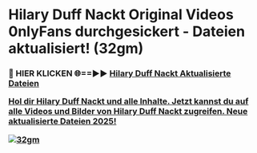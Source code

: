 # Hilary Duff Nackt Original Videos 0nlyFans durchgesickert - Dateien aktualisiert! (32gm)

<h3>🔴 HIER KLICKEN 🌐==►► <a href="https://tinyurl.com/h6vf6nb8" rel="nofollow">Hilary Duff Nackt Aktualisierte Dateien

Hol dir Hilary Duff Nackt und alle Inhalte. Jetzt kannst du auf alle Videos und Bilder von Hilary Duff Nackt zugreifen. Neue aktualisierte Dateien 2025!

[![32gm](https://i.imgur.com/sD4kR3V.gif)](https://tinyurl.com/h6vf6nb8)
